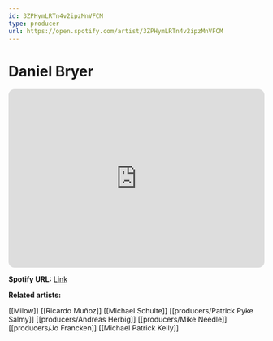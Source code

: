```yaml
---
id: 3ZPHymLRTn4v2ipzMnVFCM
type: producer
url: https://open.spotify.com/artist/3ZPHymLRTn4v2ipzMnVFCM
---
```

# Daniel Bryer

<iframe style="border-radius:12px" src="https://open.spotify.com/embed/artist/3ZPHymLRTn4v2ipzMnVFCM" width="100%" height="352" frameBorder="0" allowfullscreen="" allow="autoplay; clipboard-write; encrypted-media; fullscreen; picture-in-picture" loading="lazy"></iframe>

**Spotify URL:** [Link](https://open.spotify.com/artist/3ZPHymLRTn4v2ipzMnVFCM)

**Related artists:**

[[Milow]]
[[Ricardo Muñoz]]
[[Michael Schulte]]
[[producers/Patrick Pyke Salmy]]
[[producers/Andreas Herbig]]
[[producers/Mike Needle]]
[[producers/Jo Francken]]
[[Michael Patrick Kelly]]
